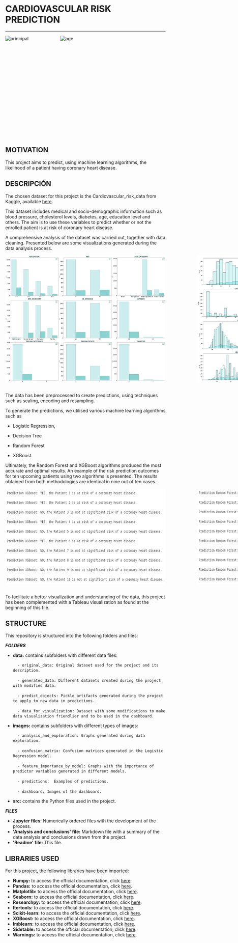 # CARDIOVASCULAR RISK PREDICTION

-----------------------


<div style="display: flex;">
    <img src="images/dashboard/principal_dashboard.png" alt="principal" style="height: 300px; margin-right: 100px;">
    <img src="images/dashboard/age_dashboard.png" alt="age" style="height: 300px;">
</div>
<br>


## MOTIVATION

This project aims to predict, using machine learning algorithms, the likelihood of a patient having coronary heart disease.

## DESCRIPCIÓN

The chosen dataset for this project is the Cardiovascular_risk_data from Kaggle, available [here](https://www.kaggle.com/datasets/mamta1999/cardiovascular-risk-data).

This dataset includes medical and socio-demographic information such as blood pressure, cholesterol levels, diabetes, age, education level and others. The aim is to use these variables to predict whether or not the enrolled patient is at risk of coronary heart disease.

A comprehensive analysis of the dataset was carried out, together with data cleaning. Presented below are some visualizations generated during the data analysis process.

<div style="display: flex;">
    <img src="images/analysis_and_exploration/categorical_counplot.png" alt="Counplot" style="height: 400px; margin-right: 100px;">
    <img src="images/analysis_and_exploration/numerical_histplot.png" alt="Histplot" style="height: 400px;">
</div>
<br>

The data has been preprocessed to create predictions, using techniques such as scaling, encoding and resampling.


To generate the predictions, we utilised various machine learning algorithms such as


- Logistic Regression,

- Decision Tree

- Random Forest

- XGBoost.


Ultimately, the Random Forest and XGBoost algorithms produced the most accurate and optimal results. An example of the risk prediction outcomes for ten upcoming patients using two algorithms is presented. The results obtained from both methodologies are identical in nine out of ten cases.

<div style="display: flex;">
    <img src="images/predictions/xgboost_prediction.png" alt="xgboost" style="height: 300px; margin-right: 100px;">
    <img src="images/predictions/random_forest_prediction.png" alt="randomforest" style="height: 300px;">
</div>
<br>

To facilitate a better visualization and understanding of the data, this project has been complemented with a Tableau visualization as found at the beginning of this file.

## STRUCTURE

This repository is structured into the following folders and files:

***FOLDERS***

- **data:** contains subfolders with different data files:

        - original_data: Original dataset used for the project and its description.

        - generated_data: Different datasets created during the project with modified data.

        - predict_objects: Pickle artifacts generated during the project to apply to new data in predictions.

        - data_for_visualization: Dataset with some modifications to make data visualization friendlier and to be used in the dashboard.

- **images:** contains subfolders with different types of images:

        - analysis_and_exploration: Graphs generated during data exploration.

        - confusion_matrix: Confusion matrices generated in the Logistic Regression model.

        - feature_importance_by_model: Graphs with the importance of predictor variables generated in different models.

        - predictions:  Examples of predictions.

        - dashboard: Images of the dashboard.

- **src:** contains the Python files used in the project.

***FILES***

- **Jupyter files:** Numerically ordered files with the development of the process.
- **'Analysis and conclusions' file:** Markdown file with a summary of the data analysis and conclusions drawn from the project.
- **'Readme' file:** This file.


## LIBRARIES USED

For this project, the following libraries have been imported:

- **Numpy:** to access the official documentation, click [here](https://numpy.org/doc/stable/user/).
- **Pandas:** to access the official documentation, click [here](https://pandas.pydata.org/docs/).
- **Matplotlib:** to access the official documentation, click [here](https://matplotlib.org/stable/users/index.html).
- **Seaborn:** to access the official documentation, click [here](https://seaborn.pydata.org/tutorial.html).
- **Researchpy:** to access the official documentation, click [here](https://researchpy.readthedocs.io/en/latest/).
- **Itertools:** to access the official documentation, click [here](https://docs.python.org/es/dev/library/itertools.html).
- **Scikit-learn:** to access the official documentation, click [here](https://scikit-learn.org/stable/user_guide.html).
- **XGBoost:** to access the official documentation, click [here](https://xgboost.readthedocs.io/en/stable/).
- **Imblearn:** to access the official documentation, click [here](https://imbalanced-learn.org/stable/user_guide.html).
- **Sidetable:** to access the official documentation, click [here](https://pypi.org/project/sidetable/).
- **Warnings:** to access the official documentation, click [here](https://docs.python.org/3/library/warnings.html).
